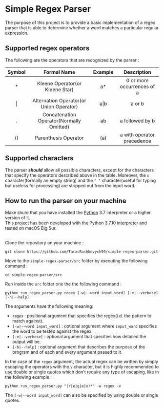 # Simple Regex Parser

The purpose of this project is to provide a basic implementation of a regex parser that is able to determine whether a word matches a particular regular expression.

## Supported regex operators

The following are the operators that are recognized by the parser :

| Symbol |               Formal Name                | Example |        Description         |
| :----: | :--------------------------------------: | :-----: | :------------------------: |
|   \*   |     Kleene Operator(or Kleene Star)      |   a\*   | 0 or more occurrences of a |
|   \|   | Alternation Operator(or Union Operator)  |  a\|b   |           a or b           |
|   .    | Concatenation Operator(Normally Omitted) |   ab    |      a followed by b       |
|   ()   |           Parenthesis Operator           |   (a)   | a with operator precedence |

## Supported characters

The parser **_should_** allow all possible characters, except for the characters that specify the operators described above in the table. Moreover, the `ε` character(formally an empty string)
and the `" "` character(useful for typing but useless for processing) are stripped out from the
input word.

## How to run the parser on your machine

Make shure that you have installed the [Python](https://www.python.org/downloads/) 3.7 interpreter or
a higher version of it.<br>
This project has been developed with the Python 3.7.10 interpreter and tested on macOS Big Sur.<br><br>

Clone the repository on your machine :

```
git clone https://github.com/TarasRashkevych99/simple-regex-parser.git
```

Move to the `simple-regex-parser/src` folder by executing the following command :

```
cd simple-regex-parser/src
```

Run inside the `src` folder one the the following command :

```
python run_regex_parser.py regex [-w|--word input_word] [-v|--verbose] [-h|--help]
```

The arguments have the following meaning:

- `regex` : positional argument that specifies the regex(i.d. the pattern to match against).
- `[-w|--word input_word]` : optional argument where `input_word` specifies the word to be tested
  against the regex.
- `[-v|--verbose]` : optional argument that specifies how detailed the output will be.
- `[-h|--help]` : optional argument that describes the purpose of the program and of each and every
  argument passed to it.

In the case of the `regex` argument, the actual regex can be written by simply escaping the
operators with the `\` character, but it is highly recommended to use double or single quotes
which don't require any type of escaping, like in the following example :

```
python run_regex_parser.py "(r|e|g|e|x)*" -w regex -v
```

The `[-w|--word input_word]` can also be specified by using double or single quotes.
